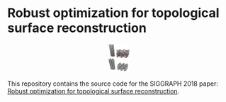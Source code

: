 # Robust optimization for topological surface reconstruction

<p align="center">
  <img src="silicon.png" width="48">
</p>

This repository contains the source code for the SIGGRAPH 2018 paper: [Robust optimization for topological surface reconstruction](https://dl.acm.org/citation.cfm?id=3201348).
